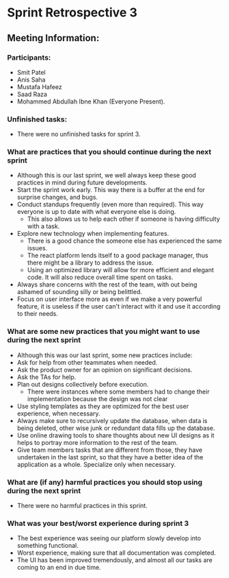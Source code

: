 # Sprint Retrospective 3

## Meeting Information:

### Participants: 
- Smit Patel
- Anis Saha
- Mustafa Hafeez
- Saad Raza
- Mohammed Abdullah Ibne Khan
(Everyone Present).

### Unfinished tasks:
- There were no unfinished tasks for sprint 3.

### What are practices that you should continue during the next sprint

- Although this is our last sprint, we well always keep these good practices
in mind during future developments.
- Start the sprint work early. This way there is a buffer at the end for surprise changes, and bugs.
- Conduct standups frequently (even more than required). This way everyone is up to date with what everyone else is doing.
    - This also allows us to help each other if someone is having difficulty with a task. 
- Explore new technology when implementing features.
    - There is a good chance the someone else has experienced the same issues. 
    - The react platform lends itself to a good package manager, thus there might be a library to address the issue.
    - Using an optimized library will allow for more efficient and elegant code. It will also reduce overall time spent on tasks.
- Always share concerns with the rest of the team, with out being ashamed of sounding silly or being belittled.
- Focus on user interface more as even if we make a very powerful feature, it is useless if the user can't interact with it and use it according to their needs.    

### What are some new practices that you might want to use during the next sprint
- Although this was our last sprint, some new practices include:
- Ask for help from other teammates when needed.
- Ask the product owner for an opinion on significant decisions.
- Ask the TAs for help.
- Plan out designs collectively before execution. 
    - There were instances where some members had to change their implementation because the design was not clear
- Use styling templates as they are optimized for the best user experience, when necessary.
- Always make sure to recursively update the database, when data is being deleted, other wise junk or redundant data fills up the database.
- Use online drawing tools to share thoughts about new UI designs as it helps to portray more information to the rest of the team.
- Give team members tasks that are different from those, they have undertaken in the last sprint, so that they have a better idea of the application as a whole. Specialize only when necessary.

### What are (if any) harmful practices you should stop using during the next sprint
- There were no harmful practices in this sprint.

### What was your best/worst experience during sprint 3
- The best experience was seeing our platform slowly develop into something functional.
- Worst experience, making sure that all documentation was completed.
- The UI has been improved tremendously, and almost all our tasks are coming to an end in due time.
